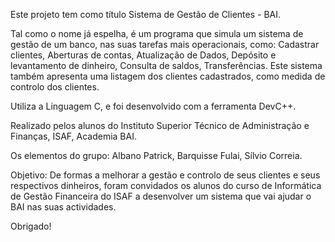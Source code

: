 Este projeto tem como título Sistema de Gestão de Clientes - BAI.

Tal como o nome já espelha, é um programa que simula um sistema de gestão de um banco, nas suas tarefas mais operacionais, como: Cadastrar clientes, Aberturas de contas, Atualização de Dados, Depósito e levantamento de dinheiro, Consulta de saldos, Transferências. Este sistema também apresenta uma listagem dos clientes cadastrados, como medida de controlo dos clientes.

Utiliza a Linguagem C, e foi desenvolvido com a ferramenta DevC++.

Realizado pelos alunos do Instituto Superior Técnico de Administração e Finanças, ISAF, Academia BAI.

Os elementos do grupo: Albano Patrick, Barquisse Fulai, Sílvio Correia.

Objetivo: De formas a melhorar a gestão e controlo de seus clientes e seus respectivos dinheiros, foram convidados os alunos do curso de Informática de Gestão Financeira do ISAF a desenvolver um sistema que vai ajudar o BAI nas suas actividades.

Obrigado!
